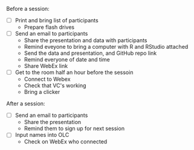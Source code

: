 Before a session:
- [ ] Print and bring list of participants
    - Prepare flash drives
- [ ] Send an email to participants
    - Share the presentation and data with participants
    - Remind eveyone to bring a computer with R and RStudio attached
    - Send the data and presentation, and GitHub repo link
    - Remind everyone of date and time
    - Share WebEx link
- [ ] Get to the room half an hour before the sessoin
    - Connect to Webex
    - Check that VC's working
    - Bring a clicker
    
After a session:
- [ ] Send an email to participants
    - Share the presentation
    - Remind them to sign up for next session
- [ ] Input names into OLC
    - Check on WebEx who connected
